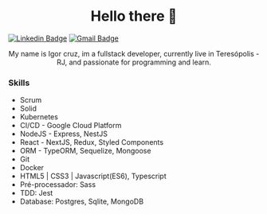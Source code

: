<h1 align="center">Hello there 👋</h1>

 
[![Linkedin Badge](https://img.shields.io/badge/-LinkedIn-blue?style=for-the-badge&logo=Linkedin&logoColor=white&link=https://www.linkedin.com/in/igorcruzz/)](https://www.linkedin.com/in/igorcruzz/) 
[![Gmail Badge](https://img.shields.io/badge/-Gmail-c14438?style=for-the-badge&logo=Gmail&logoColor=white&link=mailto:igorcruz.dev@gmail.com)](mailto:igorcruz.dev@gmail.com)
 

<p align="center">My name is Igor cruz, im a fullstack developer, currently live in Teresópolis - RJ, and passionate for programming and learn.</p>

### Skills
- Scrum
- Solid
- Kubernetes
- CI/CD - Google Cloud Platform
- NodeJS - Express, NestJS
- React - NextJS, Redux, Styled Components
- ORM - TypeORM, Sequelize, Mongoose
- Git
- Docker
- HTML5 | CSS3 | Javascript(ES6), Typescript
- Pré-processador: Sass
- TDD: Jest
- Database: Postgres, Sqlite, MongoDB
